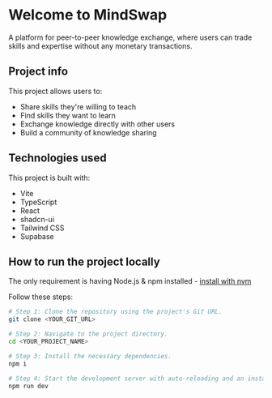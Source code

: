 
# Welcome to MindSwap

A platform for peer-to-peer knowledge exchange, where users can trade skills and expertise without any monetary transactions.

## Project info

This project allows users to:
- Share skills they're willing to teach
- Find skills they want to learn
- Exchange knowledge directly with other users
- Build a community of knowledge sharing

## Technologies used

This project is built with:

- Vite
- TypeScript
- React
- shadcn-ui
- Tailwind CSS
- Supabase

## How to run the project locally

The only requirement is having Node.js & npm installed - [install with nvm](https://github.com/nvm-sh/nvm#installing-and-updating)

Follow these steps:

```sh
# Step 1: Clone the repository using the project's Git URL.
git clone <YOUR_GIT_URL>

# Step 2: Navigate to the project directory.
cd <YOUR_PROJECT_NAME>

# Step 3: Install the necessary dependencies.
npm i

# Step 4: Start the development server with auto-reloading and an instant preview.
npm run dev
```
